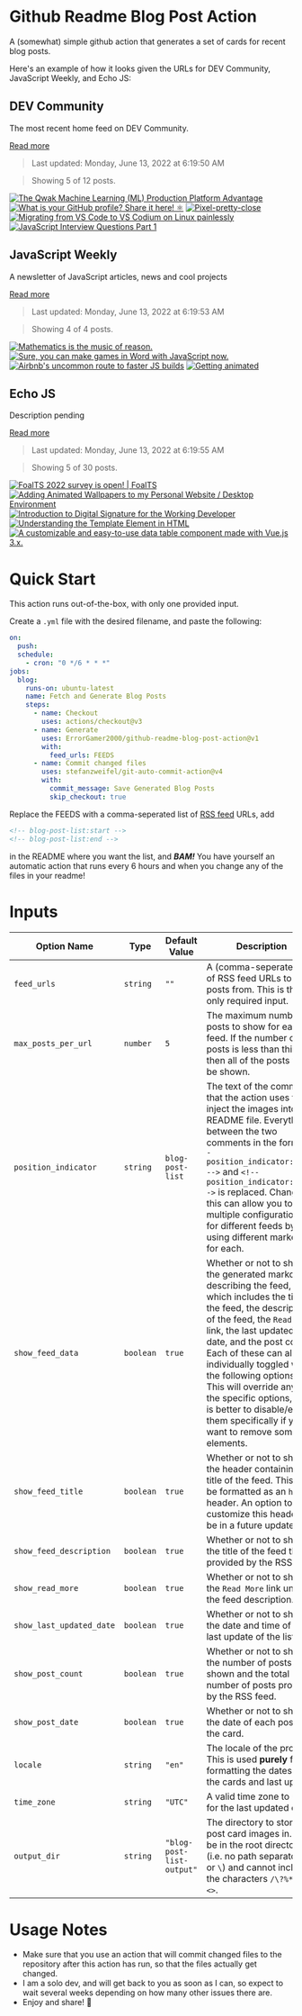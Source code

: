 # Github Readme Blog Post Action

A (somewhat) simple github action that generates a set of cards for recent blog posts.

Here's an example of how it looks given the URLs for DEV Community, JavaScript Weekly, and Echo JS:

<!-- post-list:start -->
## DEV Community

The most recent home feed on DEV Community.

[Read more](https://dev.to)
> Last updated: Monday, June 13, 2022 at 6:19:50 AM

> Showing 5 of 12 posts.

[![The Qwak Machine Learning (ML) Production Platform Advantage](https://raw.githubusercontent.com/ErrorGamer2000/github-readme-blog-post-action/main/generated_files/DEV_Community/The_Qwak_Machine_Learning_(ML)_Production_Platform_Advantage.svg)](https://dev.to/venturecation/the-qwak-machine-learning-ml-production-platform-advantage-17p3)
[![What is your GitHub profile? Share it here! ⚛️](https://raw.githubusercontent.com/ErrorGamer2000/github-readme-blog-post-action/main/generated_files/DEV_Community/What_is_your_GitHub_profile__Share_it_here!_⚛️.svg)](https://dev.to/meatboy/what-is-your-github-profile-share-it-here-55c8)
[![Pixel-pretty-close](https://raw.githubusercontent.com/ErrorGamer2000/github-readme-blog-post-action/main/generated_files/DEV_Community/Pixel-pretty-close.svg)](https://dev.to/topcode007/pixel-pretty-close-2n2d)
[![Migrating from VS Code to VS Codium on Linux painlessly](https://raw.githubusercontent.com/ErrorGamer2000/github-readme-blog-post-action/main/generated_files/DEV_Community/Migrating_from_VS_Code_to_VS_Codium_on_Linux_painlessly.svg)](https://dev.to/robole/migrating-from-vs-code-to-vs-codium-on-linux-painlessly-3ejd)
[![JavaScript Interview Questions Part 1](https://raw.githubusercontent.com/ErrorGamer2000/github-readme-blog-post-action/main/generated_files/DEV_Community/JavaScript_Interview_Questions_Part_1.svg)](https://dev.to/arjuncodess/javascript-interview-questions-part-1-1mo0)


## JavaScript Weekly

A newsletter of JavaScript articles, news and cool projects

[Read more](https://javascriptweekly.com/)
> Last updated: Monday, June 13, 2022 at 6:19:53 AM

> Showing 4 of 4 posts.

[![Mathematics is the music of reason.](https://raw.githubusercontent.com/ErrorGamer2000/github-readme-blog-post-action/main/generated_files/JavaScript_Weekly/Mathematics_is_the_music_of_reason..svg)](https://javascriptweekly.com/issues/593)
[![Sure, you can make games in Word with JavaScript now.](https://raw.githubusercontent.com/ErrorGamer2000/github-readme-blog-post-action/main/generated_files/JavaScript_Weekly/Sure__you_can_make_games_in_Word_with_JavaScript_now..svg)](https://javascriptweekly.com/issues/592)
[![Airbnb's uncommon route to faster JS builds](https://raw.githubusercontent.com/ErrorGamer2000/github-readme-blog-post-action/main/generated_files/JavaScript_Weekly/Airbnb's_uncommon_route_to_faster_JS_builds.svg)](https://javascriptweekly.com/issues/591)
[![Getting animated](https://raw.githubusercontent.com/ErrorGamer2000/github-readme-blog-post-action/main/generated_files/JavaScript_Weekly/Getting_animated.svg)](https://javascriptweekly.com/issues/590)


## Echo JS

Description pending

[Read more](
http://www.echojs.com
)
> Last updated: Monday, June 13, 2022 at 6:19:55 AM

> Showing 5 of 30 posts.

[![FoalTS 2022 survey is open! | FoalTS](https://raw.githubusercontent.com/ErrorGamer2000/github-readme-blog-post-action/main/generated_files/_Echo_JS_/FoalTS_2022_survey_is_open!___FoalTS.svg)](https://foalts.org/blog/2022/06/13/FoalTS-2022-survey-is-open)
[![Adding Animated Wallpapers to my Personal Website / Desktop Environment](https://raw.githubusercontent.com/ErrorGamer2000/github-readme-blog-post-action/main/generated_files/_Echo_JS_/Adding_Animated_Wallpapers_to_my_Personal_Website___Desktop_Environment.svg)](https://dev.to/dustinbrett/adding-animated-wallpapers-to-my-personal-website-desktop-environment-11do)
[![Introduction to Digital Signature for the Working Developer](https://raw.githubusercontent.com/ErrorGamer2000/github-readme-blog-post-action/main/generated_files/_Echo_JS_/Introduction_to_Digital_Signature_for_the_Working_Developer.svg)](https://www.geekabyte.io/2022/06/introduction-to-digital-signature-for.html)
[![Understanding the Template Element in HTML](https://raw.githubusercontent.com/ErrorGamer2000/github-readme-blog-post-action/main/generated_files/_Echo_JS_/Understanding_the_Template_Element_in_HTML.svg)](https://blog.openreplay.com/understanding-the-template-element-in-html)
[![
A customizable and easy-to-use data table component made with Vue.js 3.x.
](https://raw.githubusercontent.com/ErrorGamer2000/github-readme-blog-post-action/main/generated_files/_Echo_JS_/_A_customizable_and_easy-to-use_data_table_component_made_with_Vue.js_3.x._.svg)](
https://hc200ok.github.io/vue3-easy-data-table-doc/
)


<!-- post-list:end -->

# Quick Start

This action runs out-of-the-box, with only one provided input.

Create a `.yml` file with the desired filename, and paste the following:

```yml
on:
  push:
  schedule:
    - cron: "0 */6 * * *"
jobs:
  blog:
    runs-on: ubuntu-latest
    name: Fetch and Generate Blog Posts
    steps:
      - name: Checkout
        uses: actions/checkout@v3
      - name: Generate
        uses: ErrorGamer2000/github-readme-blog-post-action@v1
        with:
          feed_urls: FEEDS
      - name: Commit changed files
        uses: stefanzweifel/git-auto-commit-action@v4
        with:
          commit_message: Save Generated Blog Posts
          skip_checkout: true
```

Replace the FEEDS with a comma-seperated list of [RSS feed](https://rss.com/blog/how-do-rss-feeds-work/) URLs, add

```md
<!-- blog-post-list:start -->
<!-- blog-post-list:end -->
```

in the README where you want the list, and **_BAM!_** You have yourself an automatic action that runs every 6 hours and when you change any of the files in your readme!

# Inputs

<table>
  <thead>
    <tr>
      <th>Option Name</th>
      <th>Type</th>
      <th>Default Value</th>
      <th>Description</th>
    </tr>
  </thead>
  <tbody>
    <tr>
      <td><code>feed_urls</code></td>
      <td><code>string</code></td>
      <td><code>""</code></td>
      <td>A (comma-seperated) list of RSS feed URLs to load posts from. This is the only required input.</td>
    </tr>
    <tr>
      <td><code>max_posts_per_url</code></td>
      <td><code>number</code></td>
      <td><code>5</code></td>
      <td>The maximum number of posts to show for each feed. If the number of posts is less than this, then all of the posts will be shown.</td>
    </tr>
    <tr>
      <td><code>position_indicator</code></td>
      <td><code>string</code></td>
      <td><code>blog-post-list</code></td>
      <td>The text of the comments that the action uses to inject the images into the README file. Everything between the two comments in the form <code>&lt;!-- position_indicator:start --&gt;</code> and <code>&lt;!-- position_indicator:end --&gt;</code> is replaced. Changing this can allow you to use multiple configurations for different feeds by using different markers for each.</td>
    </tr>
    <tr>
      <td><code>show_feed_data</code></td>
      <td><code>boolean</code></td>
      <td><code>true</code></td>
      <td>Whether or not to show the generated markdown describing the feed, which includes the title of the feed, the description of the feed, the <code>Read More</code> link, the last updated date, and the post count. Each of these can also be individually toggled with the following options. This will override any of the specific options, so it is better to disable/enable them specifically if you want to remove some elements.</td>
    </tr>
    <tr>
      <td><code>show_feed_title</code></td>
      <td><code>boolean</code></td>
      <td><code>true</code></td>
      <td>Whether or not to show the header containing the title of the feed. This will be formatted as an <code>h2</code> header. An option to customize this header will be in a future update.</td>
    </tr>
    <tr>
      <td><code>show_feed_description</code></td>
      <td><code>boolean</code></td>
      <td><code>true</code></td>
      <td>Whether or not to show the title of the feed that is provided by the RSS feed.</td>
    </tr>
    <tr>
      <td><code>show_read_more</code></td>
      <td><code>boolean</code></td>
      <td><code>true</code></td>
      <td>Whether or not to show the <code>Read More</code> link under the feed description.</td>
    </tr>
    <tr>
      <td><code>show_last_updated_date</code></td>
      <td><code>boolean</code></td>
      <td><code>true</code></td>
      <td>Whether or not to show the date and time of the last update of the list.</td>
    </tr>
    <tr>
      <td><code>show_post_count</code></td>
      <td><code>boolean</code></td>
      <td><code>true</code></td>
      <td>Whether or not to show the number of posts shown and the total number of posts provided by the RSS feed.</td>
    </tr>
    <tr>
      <td><code>show_post_date</code></td>
      <td><code>boolean</code></td>
      <td><code>true</code></td>
      <td>Whether or not to show the date of each post on the card.</td>
    </tr>
    <tr>
      <td><code>locale</code></td>
      <td><code>string</code></td>
      <td><code>"en"</code></td>
      <td>The locale of the project. This is used <strong>purely</strong> for formatting the dates of the cards and last update.</td>
    </tr>
    <tr>
      <td><code>time_zone</code></td>
      <td><code>string</code></td>
      <td><code>"UTC"</code></td>
      <td>A valid time zone to use for the last updated date.</td>
    </tr>
    <tr>
      <td><code>output_dir</code></td>
      <td><code>string</code></td>
      <td><code>"blog-post-list-output"</code></td>
      <td>The directory to store the post card images in. Must be in the root directory (i.e. no path separators <code>/</code> or <code>\</code>) and cannot include the characters <code>/\?%*:|"&lt;&gt;</code>.</td>
    </tr>
<!--
    <tr>
      <td><code></code></td>
      <td><cde></cde></td>
      <td><code></code></td>
      <td></td>
    </tr>
-->
  </tbody>
</table>

# Usage Notes

- Make sure that you use an action that will commit changed files to the repository after this action has run, so that the files actually get changed.
- I am a solo dev, and will get back to you as soon as I can, so expect to wait several weeks depending on how many other issues there are.
- Enjoy and share! 🤗
